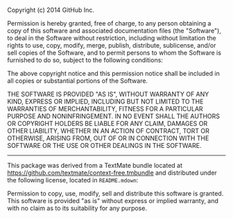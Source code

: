 Copyright (c) 2014 GitHub Inc.

Permission is hereby granted, free of charge, to any person obtaining
a copy of this software and associated documentation files (the
  "Software"), to deal in the Software without restriction, including
  without limitation the rights to use, copy, modify, merge, publish,
  distribute, sublicense, and/or sell copies of the Software, and to
  permit persons to whom the Software is furnished to do so, subject to
  the following conditions:

  The above copyright notice and this permission notice shall be
  included in all copies or substantial portions of the Software.

  THE SOFTWARE IS PROVIDED "AS IS", WITHOUT WARRANTY OF ANY KIND,
  EXPRESS OR IMPLIED, INCLUDING BUT NOT LIMITED TO THE WARRANTIES OF
  MERCHANTABILITY, FITNESS FOR A PARTICULAR PURPOSE AND
  NONINFRINGEMENT. IN NO EVENT SHALL THE AUTHORS OR COPYRIGHT HOLDERS BE
  LIABLE FOR ANY CLAIM, DAMAGES OR OTHER LIABILITY, WHETHER IN AN ACTION
  OF CONTRACT, TORT OR OTHERWISE, ARISING FROM, OUT OF OR IN CONNECTION
  WITH THE SOFTWARE OR THE USE OR OTHER DEALINGS IN THE SOFTWARE.

  --------------------------------------------------------------------

  This package was derived from a TextMate bundle located at
  https://github.com/textmate/context-free.tmbundle and distributed under the 
  following license, located in `README.mdown`:

  Permission to copy, use, modify, sell and distribute this
  software is granted. This software is provided "as is" without
  express or implied warranty, and with no claim as to its
  suitability for any purpose.

